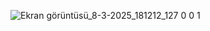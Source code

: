 ![Ekran görüntüsü_8-3-2025_181212_127 0 0 1](https://github.com/user-attachments/assets/8999ad8a-6ff7-4a42-a446-c335ee4504f0)
